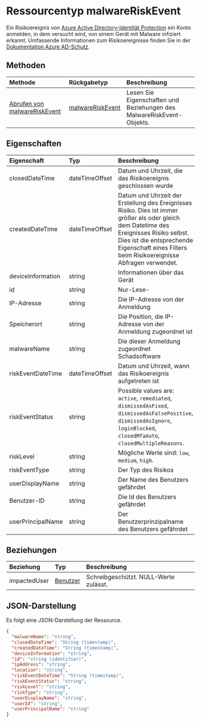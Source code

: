 # <a name="malwareriskevent-resource-type"></a>Ressourcentyp malwareRiskEvent

Ein Risikoereignis von [Azure Active Directory-Identität Protection](https://azure.microsoft.com/en-us/documentation/articles/active-directory-identityprotection/) ein Konto anmelden, in dem versucht wird, von einem Gerät mit Malware infiziert erkannt. Umfassende Informationen zum Risikoereignisse finden Sie in der [Dokumentation Azure AD-Schutz](https://azure.microsoft.com/en-us/documentation/articles/active-directory-identityprotection-risk-events-types/).


## <a name="methods"></a>Methoden

| Methode           | Rückgabetyp    |Beschreibung|
|:---------------|:--------|:----------|
|[Abrufen von malwareRiskEvent](../api/malwareriskevent_get.md) | [malwareRiskEvent](malwareriskevent.md) |Lesen Sie Eigenschaften und Beziehungen des MalwareRiskEvent-Objekts.|

## <a name="properties"></a>Eigenschaften
| Eigenschaft     | Typ   |Beschreibung|
|:---------------|:--------|:----------|
|closedDateTime|dateTimeOffset| Datum und Uhrzeit, die das Risikoereignis geschlossen wurde|
|createdDateTime|dateTimeOffset| Datum und Uhrzeit der Erstellung des Ereignisses Risiko. Dies ist immer größer als oder gleich dem Datetime des Ereignisses Risiko selbst. Dies ist die entsprechende Eigenschaft eines Filters beim Risikoereignisse Abfragen verwendet.|
|deviceInformation|string| Informationen über das Gerät|
|id|string| Nur-Lese-|
|IP-Adresse|string| Die IP-Adresse von der Anmeldung|
|Speicherort|string| Die Position, die IP-Adresse von der Anmeldung zugeordnet ist|
|malwareName|string| Die dieser Anmeldung zugeordnet Schadsoftware|
|riskEventDateTime|dateTimeOffset| Datum und Uhrzeit, wann das Risikoereignis aufgetreten ist|
|riskEventStatus|string| Possible values are: `active`, `remediated`, `dismissedAsFixed`, `dismissedAsFalsePositive`, `dismissedAsIgnore`, `loginBlocked`, `closedMfaAuto`, `closedMultipleReasons`.|
|riskLevel|string| Mögliche Werte sind: `low`, `medium`, `high`.|
|riskEventType|string| Der Typ des Risikos|
|userDisplayName|string| Der Name des Benutzers gefährdet|
|Benutzer-ID|string| Die Id des Benutzers gefährdet|
|userPrincipalName|string| Der Benutzerprinzipalname des Benutzers gefährdet|

## <a name="relationships"></a>Beziehungen
| Beziehung | Typ   |Beschreibung|
|:---------------|:--------|:----------|
|impactedUser|[Benutzer](user.md)| Schreibgeschützt. NULL-Werte zulässt.|

## <a name="json-representation"></a>JSON-Darstellung

Es folgt eine JSON-Darstellung der Ressource.

<!-- {
  "blockType": "resource",
  "optionalProperties": [

  ],
  "@odata.type": "microsoft.graph.malwareRiskEvent"
}-->

```json
{
  "malwareName": "string",
  "closedDateTime": "String (timestamp)",
  "createdDateTime": "String (timestamp)",
  "deviceInformation": "string",
  "id": "string (identifier)",
  "ipAddress": "string",
  "location": "string",
  "riskEventDateTime": "String (timestamp)",
  "riskEventStatus": "string",
  "riskLevel": "string",
  "riskType": "string",
  "userDisplayName": "string",
  "userId": "string",
  "userPrincipalName": "string"
}

```

<!-- uuid: 8fcb5dbc-d5aa-4681-8e31-b001d5168d79
2015-10-25 14:57:30 UTC -->
<!-- {
  "type": "#page.annotation",
  "description": "malwareRiskEvent resource",
  "keywords": "",
  "section": "documentation",
  "tocPath": ""
}-->